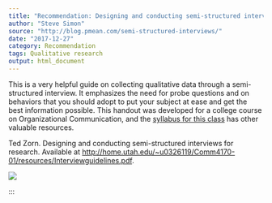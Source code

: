 ```yaml
---
title: "Recommendation: Designing and conducting semi-structured interviews for research"
author: "Steve Simon"
source: "http://blog.pmean.com/semi-structured-interviews/"
date: "2017-12-27"
category: Recommendation
tags: Qualitative research
output: html_document
---
```


This is a very helpful guide on collecting qualitative data through a
semi-structured interview. It emphasizes the need for probe questions
and on behaviors that you should adopt to put your subject at ease and
get the best information possible. This handout was developed for a
college course on Organizational Communication, and the [syllabus for
this class](http://home.utah.edu/~u0326119/Comm4170-01/) has other
valuable resources.

<!---More--->

Ted Zorn. Designing and conducting semi-structured interviews for
research. Available at
<http://home.utah.edu/~u0326119/Comm4170-01/resources/Interviewguidelines.pdf>.

![](../../images/semi-structured-interviews01.png)


:::

